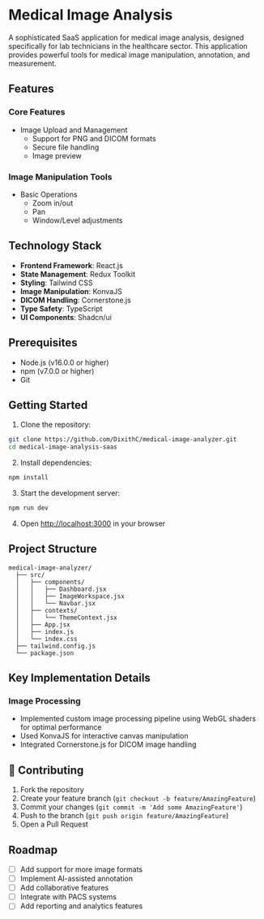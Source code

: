 # Medical Image Analysis

A sophisticated SaaS application for medical image analysis, designed specifically for lab technicians in the healthcare sector. This application provides powerful tools for medical image manipulation, annotation, and measurement.

## Features

### Core Features
- Image Upload and Management
  - Support for PNG and DICOM formats
  - Secure file handling
  - Image preview

### Image Manipulation Tools
- Basic Operations
  - Zoom in/out
  - Pan
  - Window/Level adjustments

## Technology Stack

- **Frontend Framework**: React.js
- **State Management**: Redux Toolkit
- **Styling**: Tailwind CSS
- **Image Manipulation**: KonvaJS
- **DICOM Handling**: Cornerstone.js
- **Type Safety**: TypeScript
- **UI Components**: Shadcn/ui

##  Prerequisites

- Node.js (v16.0.0 or higher)
- npm (v7.0.0 or higher)
- Git

## Getting Started

1. Clone the repository:
```bash
git clone https://github.com/DixithC/medical-image-analyzer.git
cd medical-image-analysis-saas
```

2. Install dependencies:
```bash
npm install
```

3. Start the development server:
```bash
npm run dev
```

4. Open [http://localhost:3000](http://localhost:3000) in your browser

## Project Structure

```
medical-image-analyzer/
  ├── src/
  │   ├── components/
  │   │   ├── Dashboard.jsx
  │   │   ├── ImageWorkspace.jsx
  │   │   └── Navbar.jsx
  │   ├── contexts/
  │   │   └── ThemeContext.jsx
  │   ├── App.jsx
  │   ├── index.js
  │   └── index.css
  ├── tailwind.config.js
  └── package.json
```

##  Key Implementation Details

### Image Processing
- Implemented custom image processing pipeline using WebGL shaders for optimal performance
- Used KonvaJS for interactive canvas manipulation
- Integrated Cornerstone.js for DICOM image handling

## 🤝 Contributing

1. Fork the repository
2. Create your feature branch (`git checkout -b feature/AmazingFeature`)
3. Commit your changes (`git commit -m 'Add some AmazingFeature'`)
4. Push to the branch (`git push origin feature/AmazingFeature`)
5. Open a Pull Request

## Roadmap

- [ ] Add support for more image formats
- [ ] Implement AI-assisted annotation
- [ ] Add collaborative features
- [ ] Integrate with PACS systems
- [ ] Add reporting and analytics features
